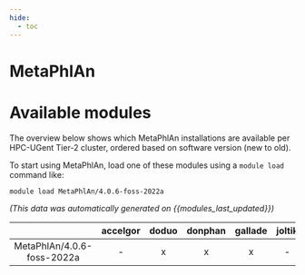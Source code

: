 ```yaml
---
hide:
  - toc
---
```


MetaPhlAn
=========

# Available modules


The overview below shows which MetaPhlAn installations are available per HPC-UGent Tier-2 cluster, ordered based on software version (new to old).

To start using MetaPhlAn, load one of these modules using a `module load` command like:

```shell
module load MetaPhlAn/4.0.6-foss-2022a
```

*(This data was automatically generated on {{modules_last_updated}})*  

| |accelgor|doduo|donphan|gallade|joltik|shinx|
| :---: | :---: | :---: | :---: | :---: | :---: | :---: |
|MetaPhlAn/4.0.6-foss-2022a|-|x|x|x|-|-|
